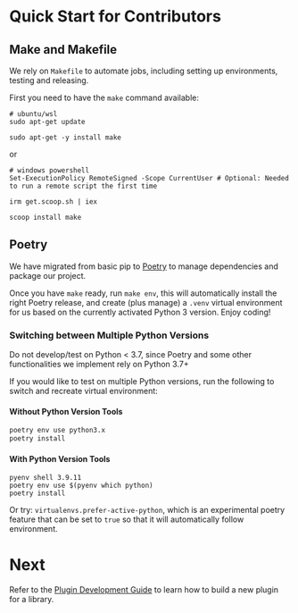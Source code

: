 # Quick Start for Contributors

## Make and Makefile
We rely on `Makefile` to automate jobs, including setting up environments, testing and releasing.

First you need to have the `make` command available: 
```shell
# ubuntu/wsl
sudo apt-get update

sudo apt-get -y install make
```
or 
```shell
# windows powershell
Set-ExecutionPolicy RemoteSigned -Scope CurrentUser # Optional: Needed to run a remote script the first time

irm get.scoop.sh | iex

scoop install make
```
## Poetry 
We have migrated from basic pip to [Poetry](https://python-poetry.org/) to manage dependencies and package our project.

Once you have `make` ready, run `make env`, this will automatically install the right Poetry release, and create 
(plus manage) a `.venv` virtual environment for us based on the currently activated Python 3 version. Enjoy coding!

### Switching between Multiple Python Versions
Do not develop/test on Python < 3.7, since Poetry and some other functionalities we implement rely on Python 3.7+

If you would like to test on multiple Python versions, run the following to switch and recreate virtual environment:
#### Without Python Version Tools
```bash
poetry env use python3.x
poetry install
```

#### With Python Version Tools
```shell
pyenv shell 3.9.11
poetry env use $(pyenv which python)
poetry install
```

Or try: `virtualenvs.prefer-active-python`, which is an experimental poetry feature that can be set to `true` so that it will 
automatically follow environment.

# Next
Refer to the [Plugin Development Guide](How-to-develop-plugin.md) to learn how to build a new plugin for a library.